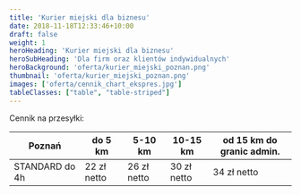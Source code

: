 ```yaml
---
title: 'Kurier miejski dla biznesu'
date: 2018-11-18T12:33:46+10:00
draft: false
weight: 1
heroHeading: 'Kurier miejski dla biznesu'
heroSubHeading: 'Dla firm oraz klientów indywidualnych'
heroBackground: 'oferta/kurier_miejski_poznan.png'
thumbnail: 'oferta/kurier_miejski_poznan.png'
images: ['oferta/cennik_chart_ekspres.jpg']
tableClasses: ["table", "table-striped"]
---
```


Cennik na przesyłki:


| Poznań | do 5 km              | 5-10 km              | 10-15 km             | od 15 km do granic admin. |
|--------|---------------------|---------------------|---------------------|---------------------------|
| STANDARD do 4h | 22 zł netto | 26 zł netto | 30 zł netto | 34 zł netto |
